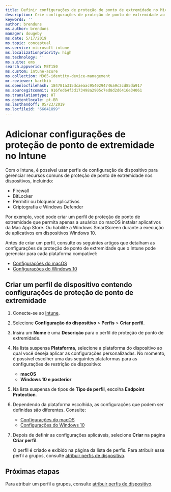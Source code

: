 ```yaml
---
title: Definir configurações de proteção de ponto de extremidade no Microsoft Intune – Azure | Microsoft Docs
description: Crie configurações de proteção de ponto de extremidade ao criar um perfil do dispositivo Windows 10 ou macOS no Microsoft Intune.
keywords: ''
author: brenduns
ms.author: brenduns
manager: dougeby
ms.date: 5/17/2019
ms.topic: conceptual
ms.service: microsoft-intune
ms.localizationpriority: high
ms.technology: ''
ms.suite: ems
search.appverid: MET150
ms.custom: intune-azure
ms.collection: M365-identity-device-management
mr.reviewer: karthib
ms.openlocfilehash: 184781a315dcaeaac9540294746a9c2cd85da917
ms.sourcegitcommit: 916fed64f3d173498a2905c7ed8d2d6416e34061
ms.translationtype: HT
ms.contentlocale: pt-BR
ms.lasthandoff: 05/23/2019
ms.locfileid: "66041899"
---
```

# <a name="add-endpoint-protection-settings-in-intune"></a>Adicionar configurações de proteção de ponto de extremidade no Intune

Com o Intune, é possível usar perfis de configuração de dispositivo para gerenciar recursos comuns de proteção de ponto de extremidade nos dispositivos, incluindo:
- Firewall 
- BitLocker
- Permitir ou bloquear aplicativos  
- Criptografia e Windows Defender

Por exemplo, você pode criar um perfil de proteção de ponto de extremidade que permita apenas a usuários do macOS instalar aplicativos da Mac App Store. Ou habilite a Windows SmartScreen durante a execução de aplicativos em dispositivos Windows 10.

Antes de criar um perfil, consulte os seguintes artigos que detalham as configurações de proteção de ponto de extremidade que o Intune pode gerenciar para cada plataforma compatível: 
   - [Configurações do macOS](endpoint-protection-macos.md)
   - [Configurações do Windows 10](endpoint-protection-windows-10.md)

## <a name="create-a-device-profile-containing-endpoint-protection-settings"></a>Criar um perfil de dispositivo contendo configurações de proteção de ponto de extremidade

1. Conecte-se ao [Intune](https://go.microsoft.com/fwlink/?linkid=20909).
3. Selecione **Configuração do dispositivo** > **Perfis** > **Criar perfil**.
4. Insira um **Nome** e uma **Descrição** para o perfil de proteção de ponto de extremidade.
5. Na lista suspensa **Plataforma**, selecione a plataforma do dispositivo ao qual você deseja aplicar as configurações personalizadas. No momento, é possível escolher uma das seguintes plataformas para as configurações de restrição de dispositivo:
   - **macOS**
   - **Windows 10 e posterior**
6. Na lista suspensa de tipos de **Tipo de perfil**, escolha **Endpoint Protection**. 
7. Dependendo da plataforma escolhida, as configurações que podem ser definidas são diferentes. Consulte:
   - [Configurações do macOS](endpoint-protection-macos.md)
   - [Configurações do Windows 10](endpoint-protection-windows-10.md)  

8. Depois de definir as configurações aplicáveis, selecione **Criar** na página **Criar perfil**.

   O perfil é criado e exibido na página da lista de perfis. Para atribuir esse perfil a grupos, consulte [atribuir perfis de dispositivo](device-profile-assign.md).


## <a name="next-steps"></a>Próximas etapas  

Para atribuir um perfil a grupos, consulte [atribuir perfis de dispositivo](device-profile-assign.md).
